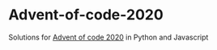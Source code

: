 # Advent-of-code-2020
Solutions for [Advent of code 2020](https://adventofcode.com/) in Python and Javascript
